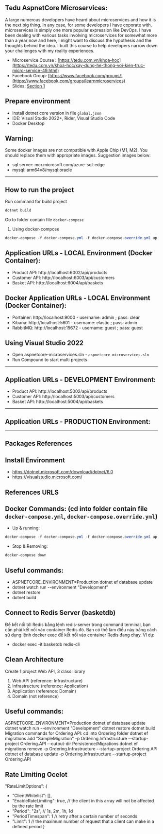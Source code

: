 ## Tedu AspnetCore Microservices:
A large numerous developers have heard about microservices and how it is the next big thing. In any case, for some developers I have coporate with, microservices is simply one more popular expression like DevOps. I have been dealing with various tasks involving microservices for somewhat more than a year now and here, I might want to discuss the hypothesis and the thoughts behind the idea. I built this course to help developers narrow down your challenges with my reality experiences.

- Microservice Course : [https://tedu.com.vn/khoa-hoc](https://tedu.com.vn/khoa-hoc/xay-dung-he-thong-voi-kien-truc-micro-service-49.html)
- Facebook Group: [https://www.facebook.com/groups/](https://www.facebook.com/groups/learnmicroservices)
- Slides: [Section 1](https://tedu.com.vn/uploaded/files/slides/062022/Xay%20dung%20he%20thong%20voi%20Microservice.pdf)

## Prepare environment

* Install dotnet core version in file `global.json`
* IDE: Visual Studio 2022+, Rider, Visual Studio Code
* Docker Desktop

## Warning:

Some docker images are not compatible with Apple Chip (M1, M2). You should replace them with appropriate images. Suggestion images below:
- sql server: mcr.microsoft.com/azure-sql-edge
- mysql: arm64v8/mysql:oracle
---
## How to run the project

Run command for build project
```Powershell
dotnet build
```
Go to folder contain file `docker-compose`

1. Using docker-compose
```Powershell
docker-compose -f docker-compose.yml -f docker-compose.override.yml up -d --remove-orphans
```

## Application URLs - LOCAL Environment (Docker Container):
- Product API: http://localhost:6002/api/products
- Customer API: http://localhost:6003/api/customers
- Basket API: http://localhost:6004/api/baskets

## Docker Application URLs - LOCAL Environment (Docker Container):
- Portainer: http://localhost:9000 - username: admin ; pass: clear
- Kibana: http://localhost:5601 - username: elastic ; pass: admin
- RabbitMQ: http://localhost:15672 - username: guest ; pass: guest

## Using Visual Studio 2022
- Open aspnetcore-microservices.sln - `aspnetcore-microservices.sln`
- Run Compound to start multi projects
---
## Application URLs - DEVELOPMENT Environment:
- Product API: http://localhost:5002/api/products
- Customer API: http://localhost:5003/api/customers
- Basket API: http://localhost:5004/api/baskets
---
## Application URLs - PRODUCTION Environment:

---
## Packages References

## Install Environment

- https://dotnet.microsoft.com/download/dotnet/6.0
- https://visualstudio.microsoft.com/

## References URLS

## Docker Commands: (cd into folder contain file `docker-compose.yml`, `docker-compose.override.yml`)

- Up & running:
```Powershell
docker-compose -f docker-compose.yml -f docker-compose.override.yml up -d --remove-orphans --build
```
- Stop & Removing:
```Powershell
docker-compose down
```

## Useful commands:

- ASPNETCORE_ENVIRONMENT=Production dotnet ef database update
- dotnet watch run --environment "Development"
- dotnet restore
- dotnet build


## Connect to Redis Server (basketdb)

Để kết nối tới Redis bằng lệnh redis-server trong command terminal, bạn cần phải kết nối vào container Redis đó. 
Bạn có thể làm điều này bằng cách sử dụng lệnh docker exec để kết nối vào container Redis đang chạy. Ví dụ:

- docker exec -it basketdb redis-cli

## Clean Architecture
Create 1 project Web API, 3 class library
1. Web API (reference: Infrastructure)
2. Infrastructure (reference: Application)
3. Application (reference: Domain)
4. Domain (not reference)

## Useful commands:
ASPNETCORE_ENVIRONMENT=Production dotnet ef database update
dotnet watch run --environment "Development"
dotnet restore
dotnet build
Migration commands for Ordering API:
cd into Ordering folder
dotnet ef migrations add "SampleMigration" -p Ordering.Infrastructure --startup-project Ordering.API --output-dir Persistence/Migrations
dotnet ef migrations remove -p Ordering.Infrastructure --startup-project Ordering.API
dotnet ef database update -p Ordering.Infrastructure --startup-project Ordering.API

## Rate Limiting Ocelot
"RateLimitOptions": {
- "ClientWhitelist": [],
- "EnableRateLimiting": true, // the client in this array will not be affected by the rate limit
- "Period": "2s", // 1s, 2m, 1h, 1d
- "PeriodTimespan": 1 // retry after a certain number of seconds
- "Limit": 1 // the maximum number of request that a client can make in a defined period
}